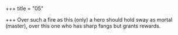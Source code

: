 +++
title = "05"

+++
Over such a fire as this (only) a hero should hold sway as mortal  (master),
over this one who has sharp fangs but grants rewards.